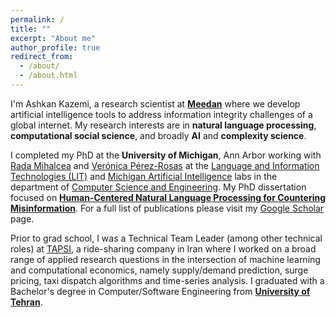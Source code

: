 ```yaml
---
permalink: /
title: ""
excerpt: "About me"
author_profile: true
redirect_from: 
  - /about/
  - /about.html
---
```


I'm Ashkan Kazemi, a research scientist at [**Meedan**](https://meedan.com) where we develop artificial intelligence tools to address information integrity challenges of a global internet. My research interests are in **natural language processing**, **computational social science**, and broadly **AI** and **complexity science**. 

I completed my PhD at the **University of Michigan**, Ann Arbor working with [Rada Mihalcea](https://web.eecs.umich.edu/~mihalcea/) and [Verónica Pérez-Rosas](https://vrncapr.engin.umich.edu/) at the [Language and Information Technologies (LIT)](https://lit.eecs.umich.edu/) and [Michigan Artificial Intelligence](https://ai.engin.umich.edu/) labs in the department of [Computer Science and Engineering](https://cse.engin.umich.edu/). My PhD dissertation focused on [**Human-Centered Natural Language Processing for Countering Misinformation**](https://deepblue.lib.umich.edu/handle/2027.42/193271). For a full list of publications please visit my [Google Scholar](https://scholar.google.com/citations?user=Vq4f4C8AAAAJ&hl=en) page.

Prior to grad school, I was a Technical Team Leader (among other technical roles) at [TAPSI](https://tapsi.ir/), a ride-sharing company in Iran where I worked on a broad range of applied research questions in the intersection of machine learning and computational economics, namely supply/demand prediction, surge pricing, taxi dispatch algorithms and time-series analysis. I graduated with a Bachelor's degree in Computer/Software Engineering from [**University of Tehran**](https://ece.ut.ac.ir/en).
